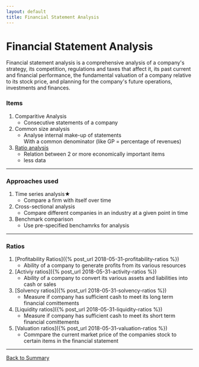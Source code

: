 ```yaml
---
layout: default
title: Financial Statement Analysis
---
```


<h1>Financial Statement Analysis</h1>
 Financial statement analysis is a comprehensive analysis of a company's strategy, its competition, regulations and taxes that affect it, its past current and financial performance, the fundamental valuation of a company relative to its stock price, and planning for the company's future operations, investments and finances.

### Items
1. Comparitive Analysis  
    -   Consecutive statements of a company  
2. Common size analysis  
    - Analyse internal make-up of statements  
    With a common denominator (like GP = percentage of revenues)  
3. [Ratio analysis](#user-content-ratios)  
    - Relation between 2 or more economically important items 
    - less data

---

### Approaches used
1. Time series analysis★  
    - Compare a firm with itself over time  
2.  Cross-sectional analysis  
    - Compare different companies in an industry at a given point in time  
3. Benchmark comparison  
    - Use pre-specified benchamrks for analysis  

---

### <a name="ratios">Ratios</a>  
1. [Profitability Ratios]({% post_url 2018-05-31-profitability-ratios %})
    - Ability of a company to generate profits from its various resources  
2. [Activiy ratios]({% post_url 2018-05-31-activity-ratios %})  
    - Ability of a company to convert its various assets and liabilities into cash or sales  
3. [Solvency ratios]({% post_url 2018-05-31-solvency-ratios %}) 
    - Measure if company has sufficient cash to meet its long term financial comittements   
4. [Liquidity ratios]({% post_url 2018-05-31-liquidity-ratios %})
    - Measure if company has sufficient cash to meet its short term financial comittements  
5. [Valuation ratios]({% post_url 2018-05-31-valuation-ratios %})
    - Commpare the current market price of the companies stock to certain items in the financial statement  

---

<a href="/" name="#user-content-ratios">Back to Summary</a>

